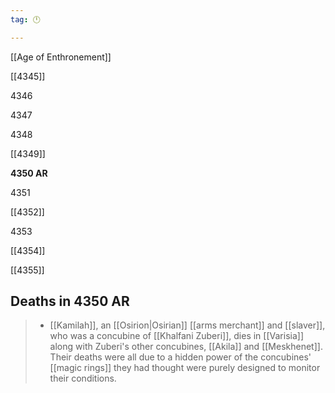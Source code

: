 ```yaml
---
tag: 🕛

---
```

[[Age of Enthronement]]


[[4345]]

4346

4347

4348

[[4349]]

**4350 AR**

4351

[[4352]]

4353

[[4354]]

[[4355]]



## Deaths in 4350 AR

>  - [[Kamilah]], an [[Osirion|Osirian]] [[arms merchant]] and [[slaver]], who was a concubine of [[Khalfani Zuberi]], dies in [[Varisia]] along with Zuberi's other concubines, [[Akila]] and [[Meskhenet]]. Their deaths were all due to a hidden power of the concubines' [[magic rings]] they had thought were purely designed to monitor their conditions.






